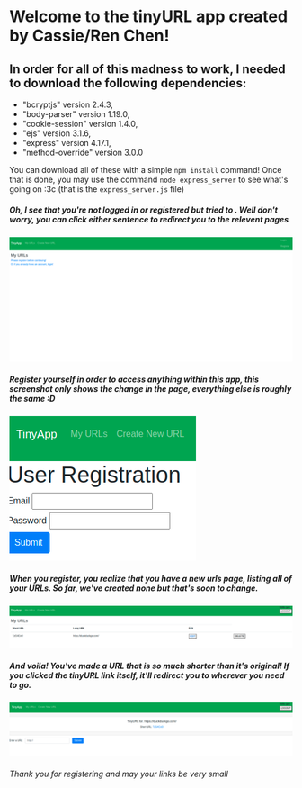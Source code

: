 # Welcome to the tinyURL app created by Cassie/Ren Chen! #

## In order for all of this madness to work, I needed to download the following dependencies: ##
* "bcryptjs" version 2.4.3,
* "body-parser" version 1.19.0,
* "cookie-session" version 1.4.0,
* "ejs" version 3.1.6,
* "express" version 4.17.1,
* "method-override" version 3.0.0

You can download all of these with a simple ``` npm install ``` command!
Once that is done, you may use the command ```node express_server``` to see what's going on :3c
(that is the ```express_server.js``` file)

##### Oh, I see that you're not logged in or registered but tried to . Well don't worry, you can click either sentence to redirect you to the relevent pages #####

 !["Screenshot of Unlogged in URLS page"](https://github.com/ShurenKai/tinyapp/blob/master/docs/urlsPageUnloggedInUPDATED.png?raw=true)

##### Register yourself in order to access anything within this app, this screenshot only shows the change in the page, everything else is roughly the same :D #####

!["Screenshot of Registration page"](https://github.com/ShurenKai/tinyapp/blob/master/docs/registration.png?raw=true)

##### When you register, you realize that you have a new urls page, listing all of your URLs. So far, we've created none but that's soon to change. #####

!["Screenshot of Logged in URLS page"](https://github.com/ShurenKai/tinyapp/blob/master/docs/URLsPageLoggedIn.png?raw=true)

##### And voila! You've made a URL that is so much shorter than it's original! If you clicked the tinyURL link itself, it'll redirect you to wherever you need to go. #####

!["Screenshot of URL creation page"](https://github.com/ShurenKai/tinyapp/blob/master/docs/URLCreationAndEditing.png?raw=true)

###### Thank you for registering and may your links be very small ######

